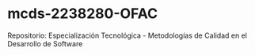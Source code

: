 # mcds-2238280-OFAC
Repositorio: Especialización Tecnológica - Metodologías de Calidad en el Desarrollo de Software 
